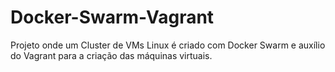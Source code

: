 # Docker-Swarm-Vagrant
Projeto onde um Cluster de VMs Linux é criado com Docker Swarm e auxílio do Vagrant para a criação das máquinas virtuais.
